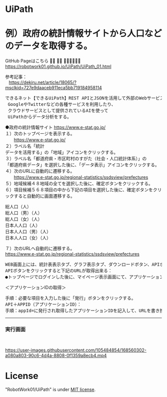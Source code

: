 # UiPath
<h1>例）政府の統計情報サイトから人口などのデータを取得する。</h1>

GitHub Pageはこちら 👨‍🏫 🏌️‍♀️ 🌷🌷🌷🍂🍂🍂<br/>
https://robotwork01.github.io/UiPath/UiPath_01.html

参考記事：<br/>
&nbsp;&nbsp; https://dekiru.net/article/18065/?msclkid=727e9daaceb911eca5bb719184958114
<pre>できるネット【できるUiPath】REST APIとJSONを活用して外部のWebサービスと連携させよう
 GoogleやTwitterなどの各種サービスを利用したり、
 クラウドサービスとして提供されているAIを使って
 UiPathからデータ分析をする。</pre>

●政府の統計情報サイト
https://www.e-stat.go.jp/
<br/>
１）次のトップページを表示する。 <br/>
　　https://www.e-stat.go.jp/ <br/>
２）ラベル名「統計 <br/>データを活用する」の「地域」アイコンをクリックする。 <br/>
３）ラベル名「都道府県・市区町村のすがた（社会・人口統計体系）」の <br/>
「都道府県データ」を選択した後に、「データ表示」アイコンをクリックする。<br/>
４）次のURLに自動的に遷移する。 <br/>
　　https://www.e-stat.go.jp/regional-statistics/ssdsview/prefectures <br/>
５）地域候補４８地域の全てを選択した後に、確定ボタンをクリックする。 <br/>
６）項目候補５６８項目の中から下記の項目を選択した後に、確定ボタンをクリックすると自動的に画面遷移する。 <br/>
<pre>
総人口（人）
総人口（男）（人）
総人口（女）（人）
日本人人口（人）
日本人人口（男）（人）
日本人人口（女）（人）
</pre>
７）次のURLへ自動的に遷移する。 <br/>
https://www.e-stat.go.jp/regional-statistics/ssdsview/prefectures  
<pre>
WEB画面上には、統計表表示タブ、グラフ表示タブ、ダウンロードボタン、APIボタンが表示される。 
APIボタンをクリックすると下記のURLが取得出来る： 
●トップページでログインした後に、マイページ表示画面にて、アプリケーションIDを取得する。 
</pre>
＜アプリケーションIDの取得＞ <br/>
<pre>
手順：必要な項目を入力した後に「発行」ボタンをクリックする。
API＋APPID（アプリケーションID）： 
手順：appId=に発行され取得したアプリケーションIDを記入して、URLを書き換える。
</pre>
<hr>
<h3>実行画面</h3><br/>

https://user-images.githubusercontent.com/105484854/168560302-a080a803-90c6-4d4a-8808-0f1359a8ecb4.mp4

# License
"RobotWork01/UiPath" is under [MIT license](https://en.wikipedia.org/wiki/MIT_License).
 
